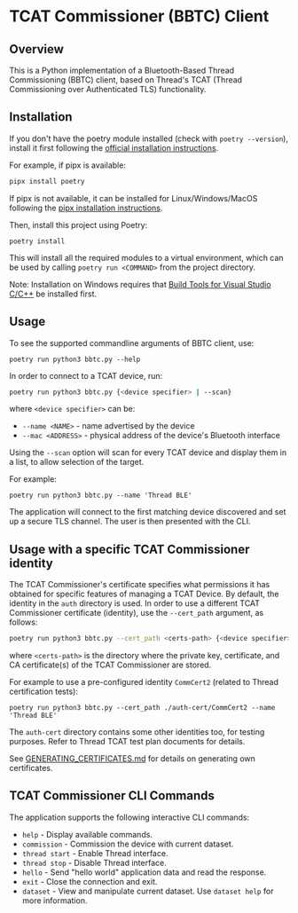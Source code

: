 # TCAT Commissioner (BBTC) Client

## Overview

This is a Python implementation of a Bluetooth-Based Thread Commissioning (BBTC) client, based on Thread's TCAT (Thread Commissioning over Authenticated TLS) functionality.

## Installation

If you don't have the poetry module installed (check with `poetry --version`), install it first following the [official installation instructions](https://python-poetry.org/docs/#installation).

For example, if pipx is available:

```bash
pipx install poetry
```

If pipx is not available, it can be installed for Linux/Windows/MacOS following the [pipx installation instructions](https://pipx.pypa.io/stable/installation/).

Then, install this project using Poetry:

```
poetry install
```

This will install all the required modules to a virtual environment, which can be used by calling `poetry run <COMMAND>` from the project directory.

Note: Installation on Windows requires that [Build Tools for Visual Studio C/C++](https://visualstudio.microsoft.com/downloads/#build-tools-for-visual-studio-2022) be installed first.

## Usage

To see the supported commandline arguments of BBTC client, use:

```
poetry run python3 bbtc.py --help
```

In order to connect to a TCAT device, run:

```bash
poetry run python3 bbtc.py {<device specifier> | --scan}
```

where `<device specifier>` can be:

- `--name <NAME>` - name advertised by the device
- `--mac <ADDRESS>` - physical address of the device's Bluetooth interface

Using the `--scan` option will scan for every TCAT device and display them in a list, to allow selection of the target.

For example:

```
poetry run python3 bbtc.py --name 'Thread BLE'
```

The application will connect to the first matching device discovered and set up a secure TLS channel. The user is then presented with the CLI.

## Usage with a specific TCAT Commissioner identity

The TCAT Commissioner's certificate specifies what permissions it has obtained for specific features of managing a TCAT Device. By default, the identity in the `auth` directory is used. In order to use a different TCAT Commissioner certificate (identity), use the `--cert_path` argument, as follows:

```bash
poetry run python3 bbtc.py --cert_path <certs-path> {<device specifier> | --scan}
```

where `<certs-path>` is the directory where the private key, certificate, and CA certificate(s) of the TCAT Commissioner are stored.

For example to use a pre-configured identity `CommCert2` (related to Thread certification tests):

```
poetry run python3 bbtc.py --cert_path ./auth-cert/CommCert2 --name 'Thread BLE'
```

The `auth-cert` directory contains some other identities too, for testing purposes. Refer to Thread TCAT test plan documents for details.

See [GENERATING_CERTIFICATES.md](GENERATING_CERTIFICATES.md) for details on generating own certificates.

## TCAT Commissioner CLI Commands

The application supports the following interactive CLI commands:

- `help` - Display available commands.
- `commission` - Commission the device with current dataset.
- `thread start` - Enable Thread interface.
- `thread stop` - Disable Thread interface.
- `hello` - Send "hello world" application data and read the response.
- `exit` - Close the connection and exit.
- `dataset` - View and manipulate current dataset. Use `dataset help` for more information.
